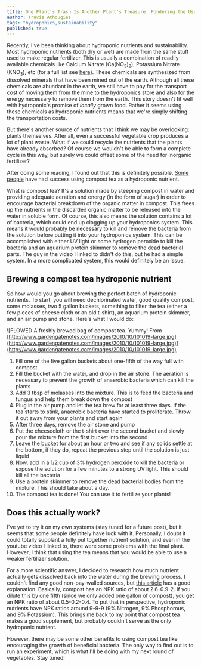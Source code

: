 ```yaml
---
title: One Plant's Trash Is Another Plant's Treasure: Pondering the Use of Compost Tea as a Hydroponic Nutrient
author: Travis Athougies
tags: "hydroponics,sustainability"
published: true
---
```


Recently, I've been thinking about hydroponic nutrients and sustainability. Most hydroponic
nutrients (both dry or wet) are made from the same stuff used to make regular fertilizer. This is
usually a combination of readily available chemicals like Calcium Nitrate
(Ca(NO<sub>3</sub>)<sub>2</sub>), Potassium Nitrate (KNO<sub>3</sub>), etc (for a full list see
[here](http://scienceinhydroponics.com/2010/07/preparing-your-own-hydroponic-nutrients-a-complete-guide-for-beginners.html)). These
chemicals are synthesized from dissolved minerals that have been mined out of the earth. Although
all these chemicals are abundant in the earth, we still have to pay for the transport cost of moving
them from the mine to the hydroponics store and also for the energy necessary to remove them from
the earth. This story doesn't fit well with hydroponic's promise of _locally_ grown food. Rather it
seems using these chemicals as hydroponic nutrients means that we're simply shifting the
transportation costs.

But there's another source of nutrients that I think we may be overlooking: plants themselves. After
all, even a successful vegetable crop produces a lot of plant waste. What if we could recycle the
nutrients that the plants have already absorbed? Of course we wouldn't be able to form a complete
cycle in this way, but surely we could offset some of the need for inorganic fertilizer?

After doing some reading, I found out that this is definitely possible.
[Some people](https://www.youtube.com/playlist?list=PLL7qK_sSvsMyXtM6MUlKalIxZhi2bXXDn) have had
success using compost tea as a hydroponic nutrient.

What is compost tea? It's a solution made by steeping compost in water and providing adequate
aeration and energy (in the form of sugar) in order to encourage bacterial breakdown of the organic
matter in compost. This frees up the nutrients in the discarded organic matter to be released into
the water in soluble form. Of course, this also means the solution contains a lot of bacteria, which
could end up clogging up your hydroponics system. This means it would probably be necessary to kill
and remove the bacteria from the solution before putting it into your hydroponics system. This can
be accomplished with either UV light or some hydrogen peroxide to kill the bacteria and an aquarium
protein skimmer to remove the dead bacterial parts. The guy in the video I linked to didn't do this,
but he had a simple system. In a more complicated system, this would definitely be an issue.

Brewing a compost tea hydroponic nutrient
--------------------------------------

So how would you go about brewing the perfect batch of hydroponic nutrients. To start, you will need
dechlorinated water, good quality compost, some molasses, two 5 gallon buckets, something to filter
the tea (either a few pieces of cheese cloth or an old t-shirt), an aquarium protein skimmer, and an air pump and
stone. Here's what I would do:

![~~FLOWED~~ A freshly brewed bag of compost tea. Yummy! From [http://www.gardengatenotes.com/images/2010/10/101019-large.jpg](http://www.gardengatenotes.com/images/2010/10/101019-large.jpg)](http://www.gardengatenotes.com/images/2010/10/101019-large.jpg)

1. Fill one of the five gallon buckets about one-fifth of the way full with compost.
1. Fill the bucket with the water, and drop in the air stone. The aeration is necessary to prevent
the growth of anaerobic bacteria which can kill the plants
1. Add 3 tbsp of molasses into the mixture. This is to feed the bacteria and fungus and help them
break down the compost
1. Plug in the air pump and let the tea brew for at least three days. If the tea starts to stink,
anaerobic bacteria have started to proliferate. Throw it out away from your plants and start again
1. After three days, remove the air stone and pump
1. Put the cheesecloth or the t-shirt over the second bucket and slowly pour the mixture from the
first bucket into the second
1. Leave the bucket for about an hour or two and see if any solids settle at the bottom, if they do,
repeat the previous step until the solution is just liquid
1. Now, add in  a 1/2 cup of 3% hydrogen peroxide to kill the bacteria or expose the solution for a
few minutes to a strong UV light. This should kill all the bacteria
1. Use a protein skimmer to remove the dead bacterial bodies from the mixture. This should take
about a day.
1. The compost tea is done! You can use it to fertilize your plants!

Does this actually work?
---------------------

I've yet to try it on my own systems (stay tuned for a future post), but it seems that some people
definitely have luck with it. Personally, I doubt it could totally supplant a fully put together
nutrient solution, and even in the youtube video I linked to, there were some problems with the
final plant. However, I think that using the tea means that you would be able to use a weaker
fertilizer solution.

For a more scientific answer, I decided to research how much nutrient actually gets dissolved back into
the water during the brewing process.  I couldn't find any good non-pay-walled sources, but
[this article](http://www.gardenmyths.com/compost-tea/) has a good explanation. Basically, compost
has an NPK ratio of about 2.6-0.9-2. If you dilute this by one fifth (since we only added one gallon
of compost), you get an NPK ratio of about 0.5-0.2-0.4. To put that in perspective, hydroponic
nutrients have NPK ratios around 9-9-9 (9% Nitrogen, 9% Phosphorous, and 9% Potassium). This brings
me back to my point that compost tea makes a good supplement, but probably couldn't serve as the
only hydroponic nutrient.

However, there may be some other benefits to using compost tea like encouraging the growth of
beneficial bacteria. The only way to find out is to run an experiment, which is what I'll be doing
with my next round of vegetables. Stay tuned!

